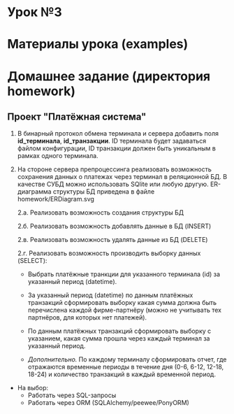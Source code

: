 # Урок №3

# Материалы урока (examples)


# Домашнее задание (директория homework)
## Проект "Платёжная система"
1. В бинарный протокол обмена терминала и сервера добавить поля **id_терминала**, **id_транзакции**. ID терминала будет задаваться файлом конфигурации, ID транзакции должен быть уникальным в рамках одного терминала.
2. На стороне сервера препроцессинга реализовать возможность сохранения данных о платежах через терминал в реляционной БД.
В качестве СУБД можно использовать SQlite или любую другую. ER-диаграмма структуры БД приведена в файле homework/ERDiagram.svg

    2.а. Реализовать возможность создания структуры БД

    2.б. Реализовать возможность добавлять данные в БД (INSERT)

    2.в. Реализовать возможность удалять данные из БД (DELETE)

    2.г. Реализовать возможность производить выборку данных (SELECT):

    * Выбрать платёжные транкции для указанного терминала (id) за указанный период (datetime).

    * За указанный период (datetime) по данным платёжных транзакций сформировать выборку какая сумма должна быть перечислена каждой фирме-партнёру (можно не учитывать тех партнёров, для которых нет платежей).

    * По данным платёжных транзакций сформировать выборку с указанием, какая сумма прошла через каждый терминал за указанный период.

    * *Дополнительно.* По каждому терминалу сформировать отчет, где отражаются временные периоды в течение дня (0-6, 6-12, 12-18, 18-24) и количество транзакций в каждый временной период.

* На выбор:
    * Работать через SQL-запросы
    * Работать через ORM (SQLAlchemy/peewee/PonyORM)


